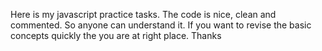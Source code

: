 Here is my javascript practice tasks. The code is nice, clean and commented. So anyone can understand it. If you want to revise the basic concepts quickly the you are
at right place.
Thanks

